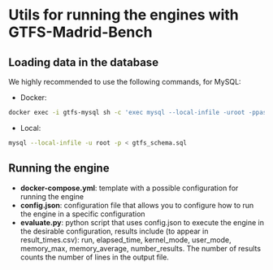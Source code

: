 # Utils for running the engines with GTFS-Madrid-Bench


## Loading data in the database
We highly recommended to use the following commands, for MySQL:
- Docker:
```bash
docker exec -i gtfs-mysql sh -c 'exec mysql --local-infile -uroot -ppassword' < gtfs_schema.sql
```
- Local:
```bash
mysql --local-infile -u root -p < gtfs_schema.sql
```


## Running the engine
- **docker-compose.yml**: template with a possible configuration for running the engine
- **config.json**: configuration file that allows you to configure how to run the engine in a specific configuration
- **evaluate.py**: python script that uses config.json to execute the engine in the desirable configuration, results include (to appear in result_times.csv): run, elapsed_time, kernel_mode, user_mode, memory_max, memory_average, number_results. The number of results counts the number of lines in the output file.

 
